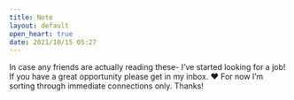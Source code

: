 ```yaml
---
title: Note
layout: default
open_heart: true
date: 2021/10/15 05:27
---
```


In case any friends are actually reading these- I’ve started looking for a job! If you have a great opportunity please get in my inbox. ❤️ For now I’m sorting through immediate connections only. Thanks!
